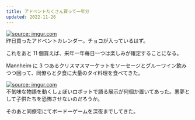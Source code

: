 ```yaml
---
title: アドベントたくさん買って一年分
updated: 2022-11-26
---
```


<a href="https://imgur.com/Le64MtK"><img src="https://i.imgur.com/Le64MtK.jpg" title="source: imgur.com" /></a>  
昨日買ったアドベントカレンダー。チョコが入っているはず。

これをあと 11 個買えば、来年一年毎日一つは楽しみが確定することになる。

Mannheim に 3 つあるクリスマスマーケットをソーセージとグルーワイン飲みつつ回って、同僚らと夕食に大量のタイ料理を食べてきた。

<a href="https://imgur.com/N4BMEhZ"><img src="https://i.imgur.com/N4BMEhZ.jpg" title="source: imgur.com" /></a>  
不気味な物語を動くしょぼいロボットで語る展示が何個か置いてあった。悪夢として子供たちを恐怖させないのだろうか。

そのあと同僚宅にてボードーゲームを深夜までしてきた。
